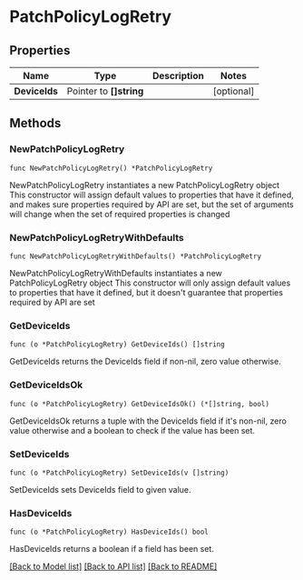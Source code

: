# PatchPolicyLogRetry

## Properties

Name | Type | Description | Notes
------------ | ------------- | ------------- | -------------
**DeviceIds** | Pointer to **[]string** |  | [optional] 

## Methods

### NewPatchPolicyLogRetry

`func NewPatchPolicyLogRetry() *PatchPolicyLogRetry`

NewPatchPolicyLogRetry instantiates a new PatchPolicyLogRetry object
This constructor will assign default values to properties that have it defined,
and makes sure properties required by API are set, but the set of arguments
will change when the set of required properties is changed

### NewPatchPolicyLogRetryWithDefaults

`func NewPatchPolicyLogRetryWithDefaults() *PatchPolicyLogRetry`

NewPatchPolicyLogRetryWithDefaults instantiates a new PatchPolicyLogRetry object
This constructor will only assign default values to properties that have it defined,
but it doesn't guarantee that properties required by API are set

### GetDeviceIds

`func (o *PatchPolicyLogRetry) GetDeviceIds() []string`

GetDeviceIds returns the DeviceIds field if non-nil, zero value otherwise.

### GetDeviceIdsOk

`func (o *PatchPolicyLogRetry) GetDeviceIdsOk() (*[]string, bool)`

GetDeviceIdsOk returns a tuple with the DeviceIds field if it's non-nil, zero value otherwise
and a boolean to check if the value has been set.

### SetDeviceIds

`func (o *PatchPolicyLogRetry) SetDeviceIds(v []string)`

SetDeviceIds sets DeviceIds field to given value.

### HasDeviceIds

`func (o *PatchPolicyLogRetry) HasDeviceIds() bool`

HasDeviceIds returns a boolean if a field has been set.


[[Back to Model list]](../README.md#documentation-for-models) [[Back to API list]](../README.md#documentation-for-api-endpoints) [[Back to README]](../README.md)


